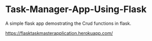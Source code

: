 # Task-Manager-App-Using-Flask

A simple flask app demostrating the Crud functions in flask.

https://flasktaskmasterapplication.herokuapp.com/
